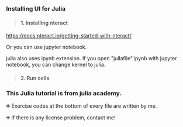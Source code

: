 ### Installing UI for Julia

> #### 1. Installing nteract

https://docs.nteract.io/getting-started-with-nteract/

Or you can use jupyter notebook. 

julia also uses ipynb extension.  If you open "jullafile".ipynb with jupyter notebook, you can change kernel to julia.

> #### 2. Run cells





### This  Julia tutorial is from julia academy. 

:heavy_plus_sign: Exercise codes at the bottom of every file are written by me.

:heavy_plus_sign: If there is any license problem, contact me!


